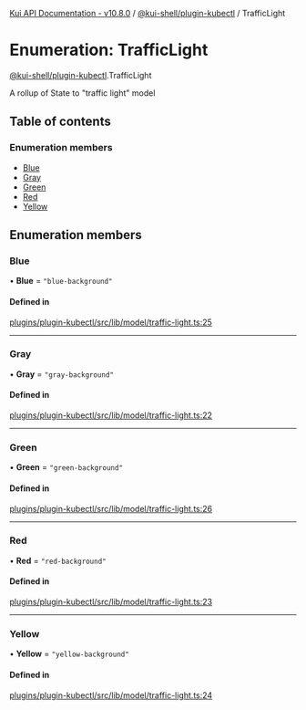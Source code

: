 [Kui API Documentation - v10.8.0](../README.md) / [@kui-shell/plugin-kubectl](../modules/kui_shell_plugin_kubectl.md) / TrafficLight

# Enumeration: TrafficLight

[@kui-shell/plugin-kubectl](../modules/kui_shell_plugin_kubectl.md).TrafficLight

A rollup of State to "traffic light" model

## Table of contents

### Enumeration members

- [Blue](kui_shell_plugin_kubectl.TrafficLight.md#blue)
- [Gray](kui_shell_plugin_kubectl.TrafficLight.md#gray)
- [Green](kui_shell_plugin_kubectl.TrafficLight.md#green)
- [Red](kui_shell_plugin_kubectl.TrafficLight.md#red)
- [Yellow](kui_shell_plugin_kubectl.TrafficLight.md#yellow)

## Enumeration members

### Blue

• **Blue** = `"blue-background"`

#### Defined in

[plugins/plugin-kubectl/src/lib/model/traffic-light.ts:25](https://github.com/mra-ruiz/kui/blob/a3b5e3edf/plugins/plugin-kubectl/src/lib/model/traffic-light.ts#L25)

---

### Gray

• **Gray** = `"gray-background"`

#### Defined in

[plugins/plugin-kubectl/src/lib/model/traffic-light.ts:22](https://github.com/mra-ruiz/kui/blob/a3b5e3edf/plugins/plugin-kubectl/src/lib/model/traffic-light.ts#L22)

---

### Green

• **Green** = `"green-background"`

#### Defined in

[plugins/plugin-kubectl/src/lib/model/traffic-light.ts:26](https://github.com/mra-ruiz/kui/blob/a3b5e3edf/plugins/plugin-kubectl/src/lib/model/traffic-light.ts#L26)

---

### Red

• **Red** = `"red-background"`

#### Defined in

[plugins/plugin-kubectl/src/lib/model/traffic-light.ts:23](https://github.com/mra-ruiz/kui/blob/a3b5e3edf/plugins/plugin-kubectl/src/lib/model/traffic-light.ts#L23)

---

### Yellow

• **Yellow** = `"yellow-background"`

#### Defined in

[plugins/plugin-kubectl/src/lib/model/traffic-light.ts:24](https://github.com/mra-ruiz/kui/blob/a3b5e3edf/plugins/plugin-kubectl/src/lib/model/traffic-light.ts#L24)
